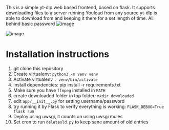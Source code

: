 This is a simple yt-dlp web based frontend, based on flask. It supports downloading files to a server running Youload from any source yt-dlp is able to download from and keeping it there for a set length of time. All behind basic password
![image](https://github.com/user-attachments/assets/9315b27b-14a7-44fc-a822-912c715dea02)

![image](https://github.com/user-attachments/assets/1de97b04-56f4-4232-a32f-2798d196515d)



# Installation instructions
1. git clone this repository
2. Create virtualenv: `python3 -m venv venv`
3. Activate virtualenv `. venv/bin/activate`
4. install dependencies: pip install -r requirements.txt
5. Make sure you have `ffmpeg` installed in `PATH`
6. create downloaded folder in top folder: `mkdir downloaded`
7. edit `app/__init__.py` for setting username/password
8. try running it by Flask to verify everything is working: `FLASK_DEBUG=True flask run`
9. Deploy using uwsgi, it counts on using uwsgi mules
10. Set cron to run `deleteold.py` to keep sane amount of old entries


